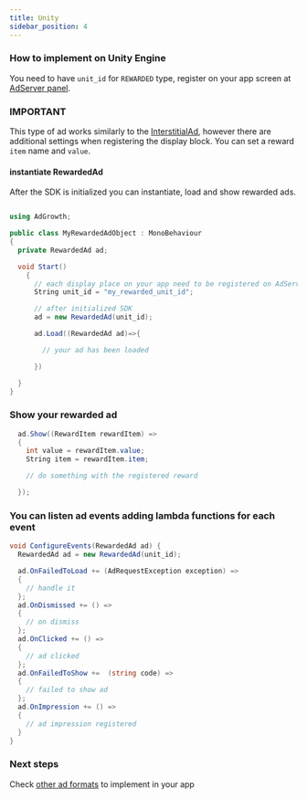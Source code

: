 ```yaml
---
title: Unity
sidebar_position: 4
---
```


### How to implement on Unity Engine

You need to have `unit_id` for `REWARDED` type, register on your app screen at [AdServer panel](https://adserver.adgrowth.com/mfe-apps/apps).

### IMPORTANT

This type of ad works similarly to the [InterstitialAd](../../category/interstitial/), however there are additional settings when registering the display block.
You can set a reward `item` name and `value`.

#### instantiate RewardedAd

After the SDK is initialized you can instantiate, load and show rewarded ads.

```csharp

using AdGrowth;

public class MyRewardedAdObject : MonoBehaviour
{
  private RewardedAd ad;

  void Start()
    {
      // each display place on your app need to be registered on AdServer Panel.
      String unit_id = "my_rewarded_unit_id";

      // after initialized SDK
      ad = new RewardedAd(unit_id);

      ad.Load((RewardedAd ad)=>{

        // your ad has been loaded

      })

  }
}
```

### Show your rewarded ad

```csharp
  ad.Show((RewardItem rewardItem) => 
  {
    int value = rewardItem.value;
    String item = rewardItem.item;

    // do something with the registered reward

  });
```

### You can listen ad events adding lambda functions for each event

```csharp
void ConfigureEvents(RewardedAd ad) {
  RewardedAd ad = new RewardedAd(unit_id);

  ad.OnFailedToLoad += (AdRequestException exception) =>
  {
    // handle it
  };
  ad.OnDismissed += () =>
  {
    // on dismiss
  };
  ad.OnClicked += () =>
  {
    // ad clicked
  };
  ad.OnFailedToShow +=  (string code) =>
  {
    // failed to show ad
  };
  ad.OnImpression += () =>
  {
    // ad impression registered
  }
}
```

### Next steps

Check [other ad formats](../../usage) to implement in your app
